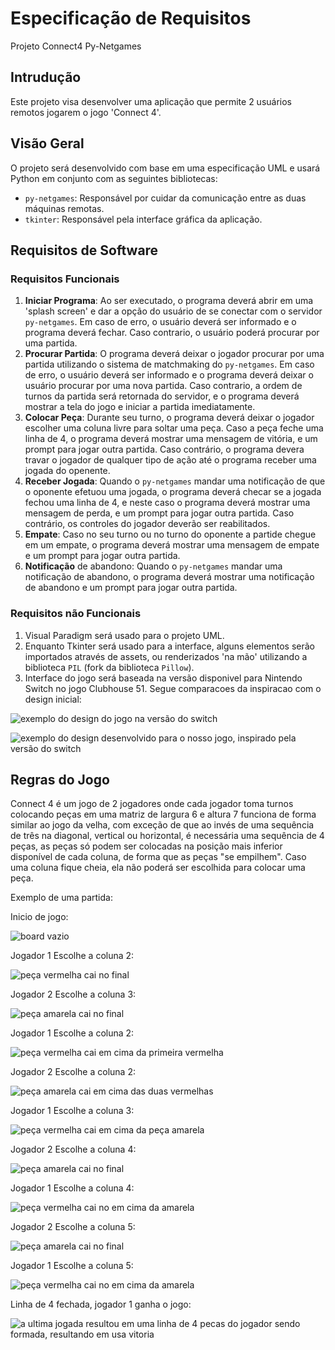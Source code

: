 # Especificação de Requisitos

Projeto Connect4 Py-Netgames

## Intrudução

Este projeto visa desenvolver uma aplicação que permite 2 usuários remotos jogarem o jogo 'Connect 4'.

## Visão Geral

O projeto será desenvolvido com base em uma especificação UML e usará Python em conjunto com as seguintes bibliotecas:

- `py-netgames`: Responsável por cuidar da comunicação entre as duas máquinas remotas.
- `tkinter`: Responsável pela interface gráfica da aplicação.

## Requisitos de Software

### Requisitos Funcionais

1. **Iniciar Programa**: Ao ser executado, o programa deverá abrir em uma 'splash screen' e dar a opção do usuário de se conectar com o servidor `py-netgames`. Em caso de erro, o usuário deverá ser informado e o programa deverá fechar. Caso contrario, o usuário poderá procurar por uma partida.
2. **Procurar Partida**: O programa deverá deixar o jogador procurar por uma partida utilizando o sistema de matchmaking do `py-netgames`. Em caso de erro, o usuário deverá ser informado e o programa deverá deixar o usuário procurar por uma nova partida. Caso contrario, a ordem de turnos da partida será retornada do servidor, e o programa deverá mostrar a tela do jogo e iniciar a partida imediatamente.
3. **Colocar Peça**: Durante seu turno, o programa deverá deixar o jogador escolher uma coluna livre para soltar uma peça. Caso a peça feche uma linha de 4, o programa deverá mostrar uma mensagem de vitória, e um prompt para jogar outra partida. Caso contrário, o programa devera travar o jogador de qualquer tipo de ação até o programa receber uma jogada do openente.
4. **Receber Jogada**: Quando o `py-netgames` mandar uma notificação de que o oponente efetuou uma jogada, o programa deverá checar se a jogada fechou uma linha de 4, e neste caso o programa deverá mostrar uma mensagem de perda, e um prompt para jogar outra partida. Caso contrário, os controles do jogador deverão ser reabilitados.
5. **Empate**: Caso no seu turno ou no turno do oponente a partide chegue em um empate, o programa deverá mostrar uma mensagem de empate e um prompt para jogar outra partida.
6. **Notificação** de abandono: Quando o `py-netgames` mandar uma notificação de abandono, o programa deverá mostrar uma notificação de abandono e um prompt para jogar outra partida.

### Requisitos não Funcionais

1. Visual Paradigm será usado para o projeto UML.
2. Enquanto Tkinter será usado para a interface, alguns elementos serão importados através de assets, ou renderizados 'na mão' utilizando a biblioteca `PIL` (fork da biblioteca `Pillow`).
3. Interface do jogo será baseada na versão disponivel para Nintendo Switch no jogo Clubhouse 51. Segue comparacoes da inspiracao com o design inicial:

![exemplo do design do jogo na versão do switch](clubhouse.jpg)

![exemplo do design desenvolvido para o nosso jogo, inspirado pela versão do switch](design.png)

## Regras do Jogo

Connect 4 é um jogo de 2 jogadores onde cada jogador toma turnos colocando peças em uma matriz de
largura 6 e altura 7 funciona de forma similar ao jogo da velha, com exceção de que ao invés de uma
sequência de três na diagonal, vertical ou horizontal, é necessária uma sequência de 4 peças, as peças só
podem ser colocadas na posição mais inferior disponível de cada coluna, de forma que as peças "se
empilhem". Caso uma coluna fique cheia, ela não poderá ser escolhida para colocar uma peça.

Exemplo de uma partida:

Inicio de jogo:

![board vazio](ex0.png)

Jogador 1 Escolhe a coluna 2:

![peça vermelha cai no final](ex1.png)

Jogador 2 Escolhe a coluna 3:

![peça amarela cai no final](ex2.png)

Jogador 1 Escolhe a coluna 2:

![peça vermelha cai em cima da primeira vermelha](ex3.png)

Jogador 2 Escolhe a coluna 2:

![peça amarela cai em cima das duas vermelhas](ex4.png)

Jogador 1 Escolhe a coluna 3:

![peça vermelha cai em cima da peça amarela](ex5.png)

Jogador 2 Escolhe a coluna 4:

![peça amarela cai no final](ex6.png)

Jogador 1 Escolhe a coluna 4:

![peça vermelha cai no em cima da amarela](ex7.png)

Jogador 2 Escolhe a coluna 5:

![peça amarela cai no final](ex8.png)

Jogador 1 Escolhe a coluna 5:

![peça vermelha cai no em cima da amarela](ex9.png)

Linha de 4 fechada, jogador 1 ganha o jogo:

![a ultima jogada resultou em uma linha de 4 pecas do jogador sendo formada, resultando em usa vitoria](exfinal.png)
